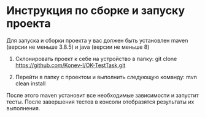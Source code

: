 # Инструкция по сборке и запуску проекта
Для запуска и сборки проекта у вас должен быть установлен maven (версии не меньше 3.8.5) и java (версии не меньше 8)

1. Склонировать проект к себе на устройство в папку:
  git clone https://github.com/Konev-I/OK-TestTask.git

2. Перейти в папку с проектом и выполнить следующую команду:
  mvn clean install

После этого maven установит все необходимые зависимости и запустит тесты.
После завершения тестов в консоли отобразятся результаты их выполнения.
